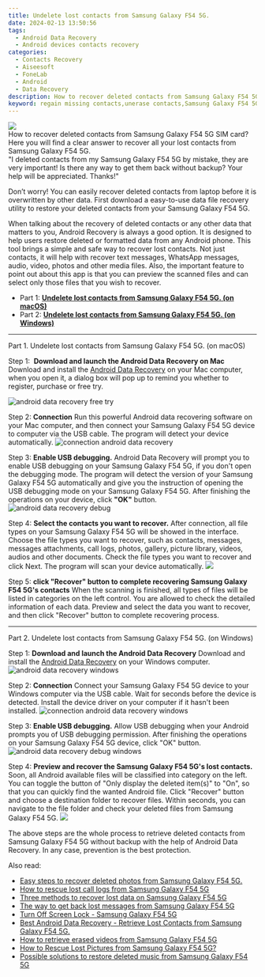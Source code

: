 ```yaml
---
title: Undelete lost contacts from Samsung Galaxy F54 5G.
date: 2024-02-13 13:50:56
tags: 
  - Android Data Recovery
  - Android devices contacts recovery
categories: 
  - Contacts Recovery
  - Aiseesoft
  - FoneLab
  - Android
  - Data Recovery
description: How to recover deleted contacts from Samsung Galaxy F54 5G SIM card? Here you will find a clear answer to recover all your lost contacts from Samsung Galaxy F54 5G.
keyword: regain missing contacts,unerase contacts,Samsung Galaxy F54 5G contacts recovery,restore deleted phone number on Samsung Galaxy F54 5G,android contacts retrieval,retrieve wiped phone number Samsung Galaxy F54 5G,how can i find my deleted contacts Samsung Galaxy F54 5G,Samsung Galaxy F54 5G reset but recover contacts,how to recover contacts in Samsung Galaxy F54 5G,Samsung Galaxy F54 5G all contacts delete,recover deleted contacts 2018 for Samsung Galaxy F54 5G,how do i recover contacts on Samsung Galaxy F54 5G
---
```


<img src="https://img0mobiles.techidaily.com/images/best-assets/devices/samsung/samsung-galaxy-f54-5g/1.jpg" class="atpl-imgstyle"  />

<div class="atpl-content atpl-for-fonelab-android recover-contacts">

<div class="atpl-post-description-part-1">
How to recover deleted contacts from Samsung Galaxy F54 5G SIM card? Here you will find a clear answer to recover all your lost contacts from Samsung Galaxy F54 5G.
</div>




<div class="atpl-post-description-part-2">
<div class="tpl-content-sub-paragraph-question">
  "I deleted contacts from my Samsung Galaxy F54 5G  by mistake, they are very important! Is there any way to get them back without backup? Your help will be appreciated. Thanks!"
</div>
<div class="tpl-content-sub-paragraph-content">
<p>
  Don’t worry! You can easily recover deleted contacts from laptop before it is overwritten by other data. First download a easy-to-use data file recovery utility to restore your deleted contacts from your Samsung Galaxy F54 5G.
</p>
</div>
</div>

<div class="atpl-post-description-part-3">
<div class="tpl-content-sub-paragraph-content">
  <p>
    When talking about the recovery of deleted contacts or any other data that matters to you, Android Recovery is always a good option. It is designed to help users restore deleted or formatted data from any Android phone. This tool brings a simple and safe way to recover lost contacts. Not just contacts, it will help with recover text messages, WhatsApp messages, audio, video, photos and other media files. Also, the important feature to point out about this app is that you can preview the scanned files and can select only those files that you wish to recover.
  </p>
</div>
</div>


<ul>
  <li>Part 1: <strong><a href="#p1"> Undelete lost contacts from Samsung Galaxy F54 5G.  (on macOS)</a></strong></li>
  <li>Part 2: <strong><a href="#p2"> Undelete lost contacts from Samsung Galaxy F54 5G.  (on Windows)</a></strong></li>
</ul>




<!-- Part 1 -->
<a id="p1" name="p1" ></a><hr>

<div>
  <span class="atpl-step-part-style">Part 1. Undelete lost contacts from Samsung Galaxy F54 5G. (on macOS)</span>
</div>  

<span class="atpl-stepstyle-a"><span>Step 1: </span></span> <strong>Download and launch the Android Data Recovery on Mac</strong>
Download and install the <a href="https://tools.techidaily.com/aiseesoft-android-data-recovery/" target="_blank" rel="noopener">Android Data Recovery</a> on your Mac computer, when you open it, a dialog box will pop up to remind you whether to register, purchase or free try.

<img src="https://tools.techidaily.com/images/apps/aiseesoft/android-data-recovery/mac-free-try.png" class="atpl-imgstyle" alt="android data recovery free try" />

<span class="atpl-stepstyle-a"><span>Step 2: </span></span> <strong>Connection</strong>
Run this powerful Android data recovering software on your Mac computer, and then connect your Samsung Galaxy F54 5G device to computer via the USB cable. The program will detect your device automatically.
<img src="https://tools.techidaily.com/images/apps/aiseesoft/android-data-recovery/mac-connection-interface.jpg" class="atpl-imgstyle" alt="connection android data recovery" />

<span class="atpl-stepstyle-a"><span>Step 3: </span></span> <strong>Enable USB debugging.</strong>
Android Data Recovery will prompt you to enable USB debugging on your Samsung Galaxy F54 5G, if you don't open the debugging mode. The program will detect the version of your Samsung Galaxy F54 5G automatically and give you the instruction of opening the USB debugging mode on your Samsung Galaxy F54 5G. After finishing the operations on your device, click <strong>"OK"</strong> button.
<img src="https://tools.techidaily.com/images/apps/aiseesoft/android-data-recovery/mac-android-usb-debug.jpg"  class="atpl-imgstyle" alt="android data recovery debug" />

<span class="atpl-stepstyle-a"><span>Step 4: </span></span> <strong>Select the contacts you want to recover.</strong>
After connection, all file types on your Samsung Galaxy F54 5G will be showed in the interface. Choose the file types you want to recover, such as contacts, messages, messages attachments, call logs, photos, gallery, picture library, videos, audios and other documents. Check the file types you want to recover and click Next. The program will scan your device automatically.
<img src="https://tools.techidaily.com/images/apps/aiseesoft/android-data-recovery/mac-choose-type-contacts.jpg" class="atpl-imgstyle"  />

<span class="atpl-stepstyle-a"><span>Step 5: </span></span> <strong>click "Recover" button to  complete recovering Samsung Galaxy F54 5G's contacts</strong>
When the scanning is finished, all types of files will be listed in categories on the left control. You are allowed to check the detailed information of each data. Preview and select the data you want to recover, and then click "Recover" button to complete recovering process.


<a id="p2" name="p2"></a><hr>

<!-- Part 2 -->
<div>
  <span class="atpl-step-part-style">Part 2. Undelete lost contacts from Samsung Galaxy F54 5G. (on Windows)</span>
</div>

<span class="atpl-stepstyle-a"><span>Step 1: </span></span> <strong>Download and launch the Android Data Recovery</strong>
Download and install the <a href="https://tools.techidaily.com/aiseesoft-android-data-recovery/" target="_blank" rel="noopener">Android Data Recovery</a> on your Windows computer.
<img src="https://tools.techidaily.com/images/apps/aiseesoft/android-data-recovery/win-start-interface.png"  class="atpl-imgstyle" alt="android data recovery windows" />

<span class="atpl-stepstyle-a"><span>Step 2: </span></span> <strong>Connection</strong>
Connect your Samsung Galaxy F54 5G device to your Windows computer via the USB cable. Wait for seconds before the device is detected. Install the device driver on your computer if it hasn't been installed.
<img src="https://tools.techidaily.com/images/apps/aiseesoft/android-data-recovery/win-connection-interface.png" class="atpl-imgstyle" alt="connection android data recovery windows" />

<span class="atpl-stepstyle-a"><span>Step 3: </span></span> <strong>Enable USB debugging.</strong>
Allow USB debugging when your Android prompts you of USB debugging permission. After finishing the operations on your Samsung Galaxy F54 5G device, click "OK" button.
<img src="https://tools.techidaily.com/images/apps/aiseesoft/android-data-recovery/win-android-usb-debug.png" class="atpl-imgstyle" alt="android data recovery debug windows" />

<span class="atpl-stepstyle-a"><span>Step 4: </span></span> <strong>Preview and recover the Samsung Galaxy F54 5G's lost contacts.</strong>
Soon, all Android available files will be classified into category on the left. You can toggle the button of "Only display the deleted item(s)" to "On", so that you can quickly find the wanted Android file. Click "Recover" button and choose a destination folder to recover files. Within seconds, you can navigate to the file folder and check your deleted files from Samsung Galaxy F54 5G.
<img src="https://tools.techidaily.com/images/apps/aiseesoft/android-data-recovery/win-recover-contacts.jpg" class="atpl-imgstyle"  />

<div class="atpl-post-description-part-4">
<div class="tpl-content-sub-paragraph-normal">
    <p>
        The above steps are the whole process to retrieve deleted contacts from Samsung Galaxy F54 5G without backup with the help of Android Data Recovery. In any case, prevention is the best protection.
    </p>
</div>
</div>

<ins class="adsbygoogle"
     style="display:block"
     data-ad-client="ca-pub-7571918770474297"
     data-ad-slot="8358498916"
     data-ad-format="auto"
     data-full-width-responsive="true"></ins>

<span class="atpl-alsoreadstyle">Also read:</span>
<div><ul>
<li><a href="/easy-steps-to-recover-deleted-photos-from-samsung-galaxy-f54-5g-by-fonelab-android-recover-photos/" target="_blank" rel="noopener"><u>Easy steps to recover deleted photos from Samsung Galaxy F54 5G.</u></a></li>
<li><a href="/how-to-rescue-lost-call-logs-from-samsung-galaxy-f54-5g-by-fonelab-android-recover-call-logs/" target="_blank" rel="noopener"><u>How to rescue lost call logs from Samsung Galaxy F54 5G</u></a></li>
<li><a href="/three-methods-to-recover-lost-data-on-samsung-galaxy-f54-5g-by-fonelab-android-recover-data/" target="_blank" rel="noopener"><u>Three methods to recover lost data on Samsung Galaxy F54 5G</u></a></li>
<li><a href="/the-way-to-get-back-lost-messages-from-samsung-galaxy-f54-5g-by-fonelab-android-recover-messages/" target="_blank" rel="noopener"><u>The way to get back lost messages from Samsung Galaxy F54 5G</u></a></li>
<li><a href="/turn-off-screen-lock-samsung-galaxy-f54-5g-by-drfone-android-unlock-android-unlock/" target="_blank" rel="noopener"><u>Turn Off Screen Lock - Samsung Galaxy F54 5G</u></a></li>
<li><a href="/best-android-data-recovery-retrieve-lost-contacts-from-samsung-galaxy-f54-5g-by-fonelab-android-recover-contacts/" target="_blank" rel="noopener"><u>Best Android Data Recovery - Retrieve Lost Contacts from Samsung Galaxy F54 5G.</u></a></li>
<li><a href="/how-to-retrieve-erased-videos-from-samsung-galaxy-f54-5g-by-fonelab-android-recover-video/" target="_blank" rel="noopener"><u>How to retrieve erased videos from Samsung Galaxy F54 5G</u></a></li>
<li><a href="/how-to-rescue-lost-pictures-from-samsung-galaxy-f54-5g-by-fonelab-android-recover-pictures/" target="_blank" rel="noopener"><u>How to Rescue Lost Pictures from Samsung Galaxy F54 5G?</u></a></li>
<li><a href="/possible-solutions-to-restore-deleted-music-from-samsung-galaxy-f54-5g-by-fonelab-android-recover-music/" target="_blank" rel="noopener"><u>Possible solutions to restore deleted music from Samsung Galaxy F54 5G</u></a></li>
</ul></div>

</div>
